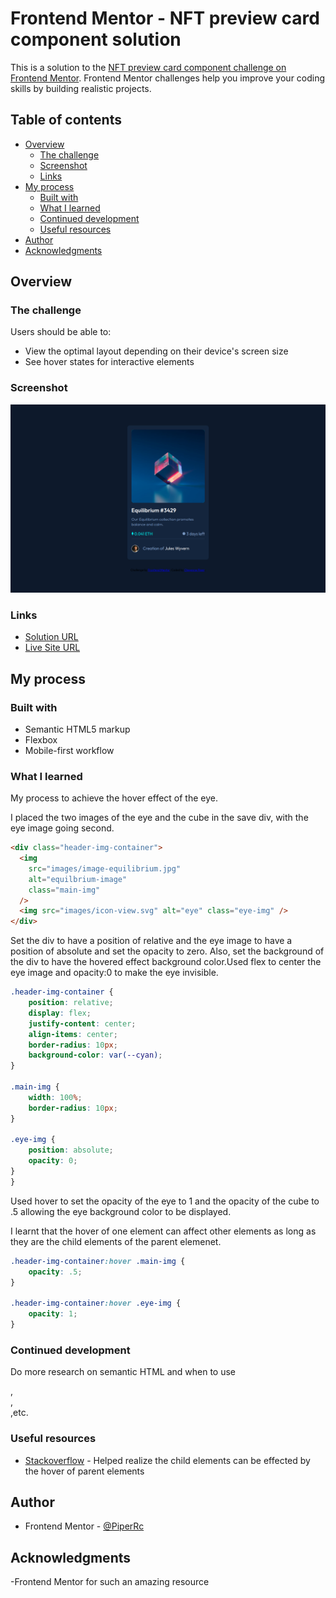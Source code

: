 # Frontend Mentor - NFT preview card component solution

This is a solution to the [NFT preview card component challenge on Frontend Mentor](https://www.frontendmentor.io/challenges/nft-preview-card-component-SbdUL_w0U). Frontend Mentor challenges help you improve your coding skills by building realistic projects.

## Table of contents

- [Overview](#overview)
  - [The challenge](#the-challenge)
  - [Screenshot](#screenshot)
  - [Links](#links)
- [My process](#my-process)
  - [Built with](#built-with)
  - [What I learned](#what-i-learned)
  - [Continued development](#continued-development)
  - [Useful resources](#useful-resources)
- [Author](#author)
- [Acknowledgments](#acknowledgments)

## Overview

### The challenge

Users should be able to:

- View the optimal layout depending on their device's screen size
- See hover states for interactive elements

### Screenshot

![Screenshot](https://github.com/PiperRc/NFT-PREVIEW-CARD/blob/main/screenshot/screenshot.png)

### Links

- [Solution URL](https://github.com/PiperRc/NFT-PREVIEW-CARD)
- [Live Site URL](https://piperrc.github.io/NFT-PREVIEW-CARD/)

## My process

### Built with

- Semantic HTML5 markup
- Flexbox
- Mobile-first workflow

### What I learned

My process to achieve the hover effect of the eye.

I placed the two images of the eye and the cube in the save div, with the eye image going second.

```html
<div class="header-img-container">
  <img
    src="images/image-equilibrium.jpg"
    alt="equilbrium-image"
    class="main-img"
  />
  <img src="images/icon-view.svg" alt="eye" class="eye-img" />
</div>
```

Set the div to have a position of relative and the eye image to have a position of absolute and set the opacity to zero. Also, set the background of the div to have the hovered effect background color.Used flex to center the eye image and opacity:0 to make the eye invisible.



```css
.header-img-container {
    position: relative;
    display: flex;
    justify-content: center;
    align-items: center;
    border-radius: 10px;
    background-color: var(--cyan);
}

.main-img {
    width: 100%;
    border-radius: 10px;
}

.eye-img {
    position: absolute;
    opacity: 0;
}
}
```

Used hover to set the opacity of the eye to 1 and the opacity of the cube to .5 allowing the eye background color to be displayed.

I learnt that the hover of one element can affect other elements as long as they are the child elements of the parent elemenet.

```css
.header-img-container:hover .main-img {
    opacity: .5;
}

.header-img-container:hover .eye-img {
    opacity: 1;
}

```


### Continued development

Do more research on semantic HTML and when to use <section>,<article>,<main>,etc.

### Useful resources

- [Stackoverflow](https://stackoverflow.com/questions/4502633/how-to-affect-other-elements-when-one-element-is-hovered#:~:text=If%20you%20have%20two%20elements,within%20the%20same%20larger%20element.) - Helped realize the child elements can be effected by the hover of parent elements


## Author


- Frontend Mentor - [@PiperRc](https://www.frontendmentor.io/profile/PiperRc)


## Acknowledgments

-Frontend Mentor for such an amazing resource

